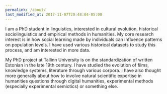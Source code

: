 ```yaml
---
permalink: /about/
last_modified_at: 2017-11-07T20:48:04-05:00
---
```




I am a PhD student in linguistics, interested in cultural evolution, historical sociolinguistics and empirical methods in humanities. My core research interest is in how social learning made by individuals can influence patterns on population levels. I have used various historical datasets to study this process, and am interested in more data.

My PhD project at Tallinn University is on the standardization of written Estonian in the late 19th century. I have studied the evolution of films, knowledge systems, literature through various corpora. I have also thought more generally about how to involve natural scientific expertise in humanities questions through digital humanities, experimental methods (especially experimental semiotics) or something else.

